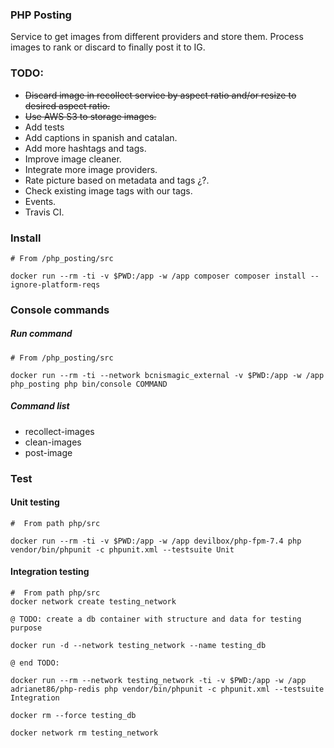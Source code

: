 ### PHP Posting
Service to get images from different providers and store them.
Process images to rank or discard to finally post it to IG.

### TODO:
+ ~~Discard image in recollect service by aspect ratio and/or resize to desired aspect ratio.~~
+ ~~Use AWS S3 to storage images.~~ 
+ Add tests
+ Add captions in spanish and catalan.
+ Add more hashtags and tags.
+ Improve image cleaner.
+ Integrate more image providers.
+ Rate picture based on metadata and tags ¿?.
+ Check existing image tags with our tags.
+ Events. 
+ Travis CI.

### Install 
    # From /php_posting/src
        
    docker run --rm -ti -v $PWD:/app -w /app composer composer install --ignore-platform-reqs

### Console commands
##### Run command
    # From /php_posting/src
    
    docker run --rm -ti --network bcnismagic_external -v $PWD:/app -w /app php_posting php bin/console COMMAND 
    
##### Command list
* recollect-images 
* clean-images 
* post-image 

### Test
#### Unit testing
    #  From path php/src
    
    docker run --rm -ti -v $PWD:/app -w /app devilbox/php-fpm-7.4 php vendor/bin/phpunit -c phpunit.xml --testsuite Unit

#### Integration testing
    #  From path php/src
    docker network create testing_network
    
    @ TODO: create a db container with structure and data for testing purpose
    
    docker run -d --network testing_network --name testing_db  
    
    @ end TODO:
    
    docker run --rm --network testing_network -ti -v $PWD:/app -w /app adrianet86/php-redis php vendor/bin/phpunit -c phpunit.xml --testsuite Integration
    
    docker rm --force testing_db
    
    docker network rm testing_network